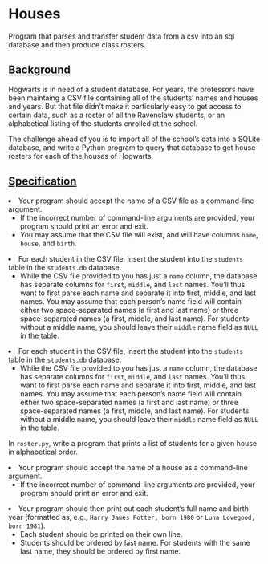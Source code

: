 # Houses
Program that parses and transfer student data from a csv into an sql database and then produce class rosters.

<h2><a data-id="" href="#background">Background</a></h2>

<p>Hogwarts is in need of a student database. For years, the professors have been maintaing a CSV file containing all of the students’ names and houses and years. But that file didn’t make it particularly easy to get access to certain data, such as a roster of all the Ravenclaw students, or an alphabetical listing of the students enrolled at the school.</p>

<p>The challenge ahead of you is to import all of the school’s data into a SQLite database, and write a Python program to query that database to get house rosters for each of the houses of Hogwarts.</p>

<h2><a data-id="" href="#specification">Specification</a></h2>

<li data-marker="*"><span class="fa-li"><i class="fas fa-circle"></i></span>Your program should accept the name of a CSV file as a command-line argument.
    <ul class="fa-ul">
      <li data-marker="*"><span class="fa-li"><i class="fas fa-circle"></i></span>If the incorrect number of command-line arguments are provided, your program should print an error and exit.</li>
      <li data-marker="*"><span class="fa-li"><i class="fas fa-circle"></i></span>You may assume that the CSV file will exist, and will have columns <code class="highlighter-rouge">name</code>, <code class="highlighter-rouge">house</code>, and <code class="highlighter-rouge">birth</code>.</li>
    </ul>
  </li>
  <li data-marker="*"><span class="fa-li"><i class="fas fa-circle"></i></span>For each student in the CSV file, insert the student into the <code class="highlighter-rouge">students</code> table in the <code class="highlighter-rouge">students.db</code> database.
    <ul class="fa-ul">
      <li data-marker="*"><span class="fa-li"><i class="fas fa-circle"></i></span>While the CSV file provided to you has just a <code class="highlighter-rouge">name</code> column, the database has separate columns for <code class="highlighter-rouge">first</code>, <code class="highlighter-rouge">middle</code>, and <code class="highlighter-rouge">last</code> names. You’ll thus want to first parse each name and separate it into first, middle, and last names. You may assume that each person’s name field will contain either two space-separated names (a first and last name) or three space-separated names (a first, middle, and last name). For students without a middle name, you should leave their <code class="highlighter-rouge">middle</code> name field as <code class="highlighter-rouge">NULL</code> in the table.</li>
    </ul>
  </li>
  
 <li data-marker="*"><span class="fa-li"><i class="fas fa-circle"></i></span>For each student in the CSV file, insert the student into the <code class="highlighter-rouge">students</code> table in the <code class="highlighter-rouge">students.db</code> database.
    <ul class="fa-ul">
      <li data-marker="*"><span class="fa-li"><i class="fas fa-circle"></i></span>While the CSV file provided to you has just a <code class="highlighter-rouge">name</code> column, the database has separate columns for <code class="highlighter-rouge">first</code>, <code class="highlighter-rouge">middle</code>, and <code class="highlighter-rouge">last</code> names. You’ll thus want to first parse each name and separate it into first, middle, and last names. You may assume that each person’s name field will contain either two space-separated names (a first and last name) or three space-separated names (a first, middle, and last name). For students without a middle name, you should leave their <code class="highlighter-rouge">middle</code> name field as <code class="highlighter-rouge">NULL</code> in the table.</li>
    </ul>
  </li>
  
  <p>In <code class="highlighter-rouge">roster.py</code>, write a program that prints a list of students for a given house in alphabetical order.</p>
  <li data-marker="*"><span class="fa-li"><i class="fas fa-circle"></i></span>Your program should accept the name of a house as a command-line argument.
    <ul class="fa-ul">
      <li data-marker="*"><span class="fa-li"><i class="fas fa-circle"></i></span>If the incorrect number of command-line arguments are provided, your program should print an error and exit.</li>
    </ul>
  </li>
  <li data-marker="*"><span class="fa-li"><i class="fas fa-circle"></i></span>Your program should then print out each student’s full name and birth year (formatted as, e.g., <code class="highlighter-rouge">Harry James Potter, born 1980</code> or <code class="highlighter-rouge">Luna Lovegood, born 1981</code>).
    <ul class="fa-ul">
      <li data-marker="*"><span class="fa-li"><i class="fas fa-circle"></i></span>Each student should be printed on their own line.</li>
      <li data-marker="*"><span class="fa-li"><i class="fas fa-circle"></i></span>Students should be ordered by last name. For students with the same last name, they should be ordered by first name.</li>
    </ul>
  </li>
